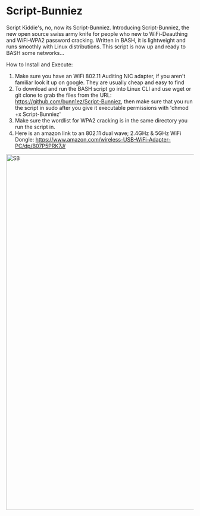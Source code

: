 # Script-Bunniez
Script Kiddie's, no, now its Script-Bunniez. Introducing Script-Bunniez, the new open source swiss army knife for people who new to WiFi-Deauthing and WiFi-WPA2 password cracking. Written in BASH, it is lightweight and runs smoothly with Linux distributions. This script is now up and ready to BASH some networks...

How to Install and Execute:
1. Make sure you have an WiFi 802.11 Auditing NIC adapter, if you aren't familiar look it up on google. They are usually cheap and easy to find
2. To download and run the BASH script go into Linux CLI and use wget or git clone to grab the files from the URL: https://github.com/bunn1ez/Script-Bunniez, then make sure that you run the script in sudo after you give it executable permissions with 'chmod +x Script-Bunniez'
3. Make sure the wordlist for WPA2 cracking is in the same directory you run the script in.
4. Here is an amazon link to an 802.11 dual wave; 2.4GHz & 5GHz WiFi Dongle:
 https://www.amazon.com/wireless-USB-WiFi-Adapter-PC/dp/B07P5PRK7J/
 <img width="953" alt="SB" src="https://user-images.githubusercontent.com/128931852/228379153-5e73c4c6-4324-4430-b930-febeacfc9045.png">
